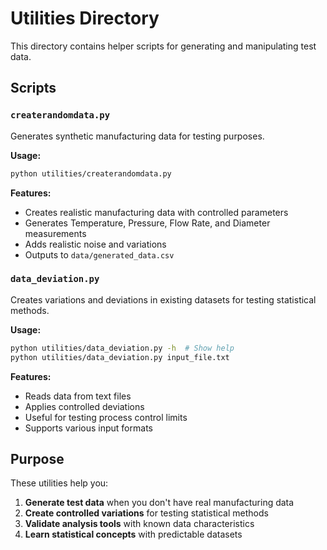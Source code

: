 # Utilities Directory

This directory contains helper scripts for generating and manipulating test data.

## Scripts

### `createrandomdata.py`
Generates synthetic manufacturing data for testing purposes.

**Usage:**
```bash
python utilities/createrandomdata.py
```

**Features:**
- Creates realistic manufacturing data with controlled parameters
- Generates Temperature, Pressure, Flow Rate, and Diameter measurements
- Adds realistic noise and variations
- Outputs to `data/generated_data.csv`

### `data_deviation.py`  
Creates variations and deviations in existing datasets for testing statistical methods.

**Usage:**
```bash
python utilities/data_deviation.py -h  # Show help
python utilities/data_deviation.py input_file.txt
```

**Features:**
- Reads data from text files
- Applies controlled deviations
- Useful for testing process control limits
- Supports various input formats

## Purpose

These utilities help you:
1. **Generate test data** when you don't have real manufacturing data
2. **Create controlled variations** for testing statistical methods  
3. **Validate analysis tools** with known data characteristics
4. **Learn statistical concepts** with predictable datasets
